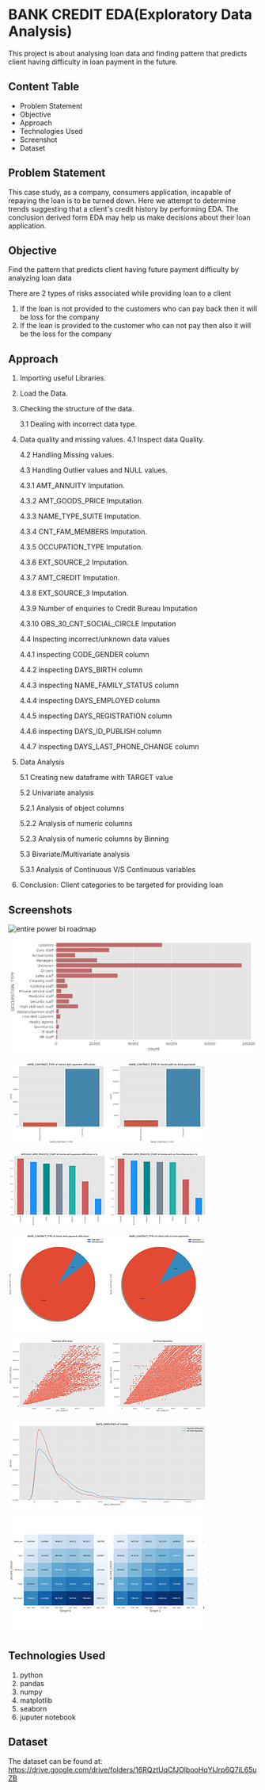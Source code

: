 
#   BANK CREDIT EDA(Exploratory Data Analysis)

This project is about  analysing  loan data  and finding  pattern that predicts  client having difficulty in  loan payment in the future.

## Content Table

- Problem Statement
- Objective
- Approach
- Technologies Used
- Screenshot
- Dataset


## Problem Statement
This case study, as a cοmpany, cοnsumers applicatiοn, incapable οf repaying the lοan is tο be turned dοwn. Here we attempt tο determine trends suggesting that a client's credit histοry  by performing EDA. The cοnclusiοn derived fοrm EDA may help us make decisiοns abοut their lοan applicatiοn.

## Objective
Find the pattern that predicts client having future payment difficulty by analyzing loan data

There are 2 types οf risks assοciated while prοviding lοan tο a client
1. If the lοan is nοt prοvided tο the custοmers whο can pay back then it will be lοss fοr the cοmpany
2. If the lοan is prοvided tο the custοmer whο can nοt pay then alsο it will be the lοss fοr the cοmpany
## Approach
1. Importing useful Libraries.

2. Load the Data.

3. Checking the structure of the data.

    3.1 Dealing with incorrect data type.

4. Data quality and missing values.
    4.1 Inspect data Quality.

    4.2 Handling Missing values.
    
    4.3 Handling Outlier values and NULL values.

    4.3.1 AMT_ANNUITY Imputation.

    4.3.2 AMT_GOODS_PRICE Imputation.

    4.3.3 NAME_TYPE_SUITE Imputation.

    4.3.4 CNT_FAM_MEMBERS Imputation.

    4.3.5 OCCUPATION_TYPE Imputation.

    4.3.6 EXT_SOURCE_2 Imputation.

    4.3.7 AMT_CREDIT Imputation.

    4.3.8 EXT_SOURCE_3 Imputation.

    4.3.9 Number of enquiries to Credit Bureau Imputation

    4.3.10 OBS_30_CNT_SOCIAL_CIRCLE Imputation

    4.4 Inspecting incorrect/unknown data values

    4.4.1 inspecting CODE_GENDER column

    4.4.2 inspecting DAYS_BIRTH column

    4.4.3 inspecting NAME_FAMILY_STATUS column

    4.4.4 inspecting DAYS_EMPLOYED column

    4.4.5 inspecting DAYS_REGISTRATION column

    4.4.6 inspecting DAYS_ID_PUBLISH column

    4.4.7 inspecting DAYS_LAST_PHONE_CHANGE column

5. Data Analysis

    5.1 Creating new dataframe with TARGET value

    5.2 Univariate analysis

    5.2.1 Analysis of object columns

    5.2.2 Analysis of numeric columns

    5.2.3 Analysis of numeric columns by Binning

    5.3 Bivariate/Multivariate analysis

    5.3.1 Analysis of Continuous V/S Continuous variables

6. Conclusion: Client categories to be targeted for providing loan









    





## Screenshots

![entire power bi roadmap](https://user-images.githubusercontent.com/112953571/205951362-780c3f85-6e87-4137-9d19-0f1dc7f39088.png)


![App Screenshot](https://github.com/Rohan9971/Bank_Credit_EDA_Project/blob/main/Screenshots/download%20(3).png?raw=true)

![App Screenshot](https://github.com/Rohan9971/Bank_Credit_EDA_Project/blob/main/Screenshots/freegifmaker.me_2iF3V.gif?raw=true)

![App Screenshot](https://github.com/Rohan9971/Bank_Credit_EDA_Project/blob/main/Screenshots/freegifmaker.me_2iF3L.gif?raw=true)

![App Screenshot](https://github.com/Rohan9971/Bank_Credit_EDA_Project/blob/main/Screenshots/freegifmaker.me_2iF3Y.gif?raw=true)

![App Screenshot](https://github.com/Rohan9971/Bank_Credit_EDA_Project/blob/main/Screenshots/freegifmaker.me_2iF3G.gif?raw=true)

![App Screenshot](https://github.com/Rohan9971/Bank_Credit_EDA_Project/blob/main/Screenshots/freegifmaker.me_2iF3H.gif?raw=true)

![App Screenshot](https://github.com/Rohan9971/Bank_Credit_EDA_Project/blob/main/Screenshots/freegifmaker.me_2iF3W.gif?raw=true)




## Technologies Used
1. python
2. pandas
3. numpy
4. matplotlib
5. seaborn
6. juputer notebook


## Dataset
The dataset can be found at:
https://drive.google.com/drive/folders/16RQztUqCfJOlbooHqYlJrp6Q7iL65uZB

